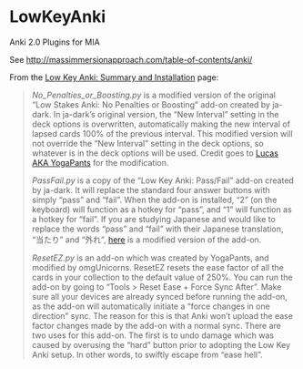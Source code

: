 # LowKeyAnki
Anki 2.0 Plugins for MIA

See http://massimmersionapproach.com/table-of-contents/anki/


From the [Low Key Anki: Summary and Installation](http://massimmersionapproach.com/table-of-contents/anki/low-key-anki/low-key-anki-summary-and-installation/) page:

> *No_Penalties_or_Boosting.py* is a modified version of the original “Low Stakes Anki: No Penalties or Boosting” add-on created by ja-dark. In ja-dark’s original version, the “New Interval” setting in the deck options is overwritten, automatically making the new interval of lapsed cards 100% of the previous interval. This modified version will not override the “New Interval” setting in the deck options, so whatever is in the deck options will be used. Credit goes to [Lucas AKA YogaPants](https://www.youtube.com/channel/UCQFe3x4WAgm7joN5daMm5Ew) for the modification.
>
> *PassFail.py* is a copy of the “Low Key Anki: Pass/Fail” add-on created by ja-dark. It will replace the standard four answer buttons with simply “pass” and “fail”. When the add-on is installed, “2” (on the keyboard) will function as a hotkey for “pass”, and “1” will function as a hotkey for “fail”. If you are studying Japanese and would like to replace the words “pass” and “fail” with their Japanese translation, “当たり” and “外れ”, [here](https://www.mediafire.com/file/k3c32r7joxzcwl7/PassFail%28JP%29.zip) is a modified version of the add-on.
> 
> *ResetEZ.py* is an add-on which was created by YogaPants, and modified by omgUnicorns. ResetEZ resets the ease factor of all the cards in your collection to the default value of 250%. You can run the add-on by going to “Tools > Reset Ease + Force Sync After”. Make sure all your devices are already synced before running the add-on, as the add-on will automatically initiate a “force changes in one direction” sync. The reason for this is that Anki won’t upload the ease factor changes made by the add-on with a normal sync. There are two uses for this add-on. The first is to undo damage which was caused by overusing the “hard” button prior to adopting the Low Key Anki setup. In other words, to swiftly escape from “ease hell”. 
